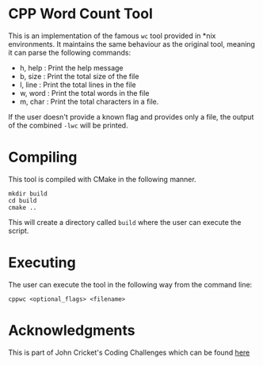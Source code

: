 # CPP Word Count Tool

This is an implementation of the famous `wc` tool provided in *nix environments. It maintains the same
behaviour as the original tool, meaning it can parse the following commands:
- h, help : Print the help message
- b, size : Print the total size of the file
- l, line : Print the total lines in the file
- w, word : Print the total words in the file
- m, char : Print the total characters in a file.

If the user doesn't provide a known flag and provides only a file, the output of the combined
`-lwc` will be printed.

# Compiling

This tool is compiled with CMake in the following manner.
```
mkdir build
cd build
cmake ..
```
This will create a directory called `build` where the user can execute the
script.

# Executing

The user can execute the tool in the following way from the command line:
```
cppwc <optional_flags> <filename>
```

# Acknowledgments

This is part of John Cricket's Coding Challenges which can be found [here](https://codingchallenges.fyi/challenges/challenge-wc)
